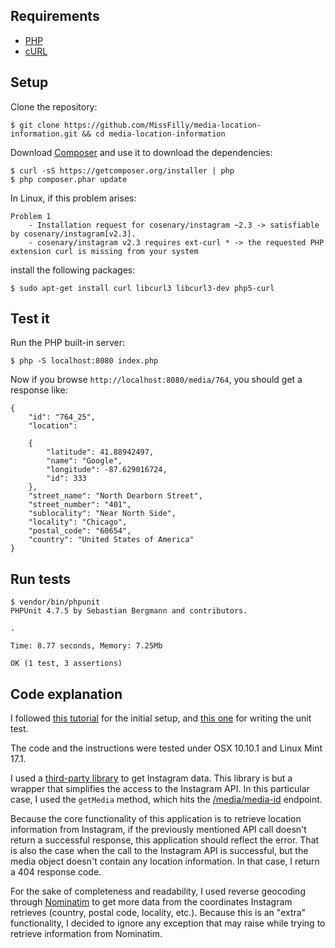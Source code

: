 ## Requirements

- [PHP](http://php.net/manual/en/install.php)
- [cURL](http://curl.haxx.se/docs/install.html)

## Setup

Clone the repository:

    $ git clone https://github.com/MissFilly/media-location-information.git && cd media-location-information
    
Download [Composer](https://getcomposer.org/download/) and use it to download the dependencies:

    $ curl -sS https://getcomposer.org/installer | php
    $ php composer.phar update

In Linux, if this problem arises:

    Problem 1
        - Installation request for cosenary/instagram ~2.3 -> satisfiable by cosenary/instagram[v2.3].
        - cosenary/instagram v2.3 requires ext-curl * -> the requested PHP extension curl is missing from your system

install the following packages:

    $ sudo apt-get install curl libcurl3 libcurl3-dev php5-curl

## Test it

Run the PHP built-in server:

    $ php -S localhost:8080 index.php
    
Now if you browse `http://localhost:8080/media/764`, you should get a response like:

    {
        "id": "764_25",
        "location": 
    
        {
            "latitude": 41.88942497,
            "name": "Google",
            "longitude": -87.629016724,
            "id": 333
        },
        "street_name": "North Dearborn Street",
        "street_number": "401",
        "sublocality": "Near North Side",
        "locality": "Chicago",
        "postal_code": "60654",
        "country": "United States of America"
    }

## Run tests

    $ vendor/bin/phpunit
    PHPUnit 4.7.5 by Sebastian Bergmann and contributors.
    
    .
    
    Time: 8.77 seconds, Memory: 7.25Mb
    
    OK (1 test, 3 assertions)

## Code explanation

I followed [this tutorial](http://sleep-er.co.uk/blog/2013/Creating-a-simple-REST-application-with-Silex/)
for the initial setup,
and [this one](http://whateverthing.com/blog/2013/09/01/quick-web-apps-part-five/) for writing the unit test.

The code and the instructions were tested under OSX 10.10.1 and Linux Mint 17.1.

I used a [third-party library](https://github.com/cosenary/Instagram-PHP-API)
to get Instagram data. This library is but a wrapper that simplifies the access
to the Instagram API. In this particular case, I used the `getMedia` method, which hits the
[/media/media-id](https://instagram.com/developer/endpoints/media/) endpoint.

Because the core functionality of this application is to retrieve
location information from Instagram, if the previously mentioned API call
doesn't return a successful response, this application should reflect the error.
That is also the case when the call to the Instagram API is successful, but
the media object doesn't contain any location information. In that case,
I return a 404 response code.

For the sake of completeness and readability, I used reverse geocoding through
[Nominatim](http://open.mapquestapi.com/nominatim/#reverse) to get more data
from the coordinates Instagram retrieves (country, postal code, locality, etc.).
Because this is an "extra" functionality, I decided to ignore any exception that
may raise while trying to retrieve information from Nominatim.